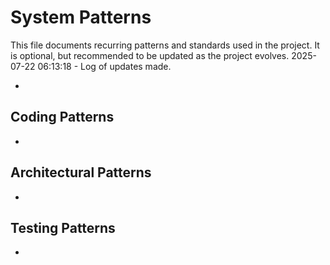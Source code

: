 # System Patterns

This file documents recurring patterns and standards used in the project.
It is optional, but recommended to be updated as the project evolves.
2025-07-22 06:13:18 - Log of updates made.

*

## Coding Patterns

*   

## Architectural Patterns

*   

## Testing Patterns

*   
